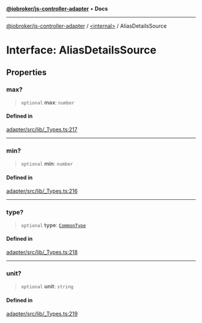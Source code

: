 [**@iobroker/js-controller-adapter**](../../README.md) • **Docs**

***

[@iobroker/js-controller-adapter](../../globals.md) / [\<internal\>](../README.md) / AliasDetailsSource

# Interface: AliasDetailsSource

## Properties

### max?

> `optional` **max**: `number`

#### Defined in

[adapter/src/lib/\_Types.ts:217](https://github.com/ioBroker/ioBroker.js-controller/blob/d7f4b912895e80ffd4c1cbb49decb1de7c0e8ca3/packages/adapter/src/lib/_Types.ts#L217)

***

### min?

> `optional` **min**: `number`

#### Defined in

[adapter/src/lib/\_Types.ts:216](https://github.com/ioBroker/ioBroker.js-controller/blob/d7f4b912895e80ffd4c1cbb49decb1de7c0e8ca3/packages/adapter/src/lib/_Types.ts#L216)

***

### type?

> `optional` **type**: [`CommonType`](../type-aliases/CommonType.md)

#### Defined in

[adapter/src/lib/\_Types.ts:218](https://github.com/ioBroker/ioBroker.js-controller/blob/d7f4b912895e80ffd4c1cbb49decb1de7c0e8ca3/packages/adapter/src/lib/_Types.ts#L218)

***

### unit?

> `optional` **unit**: `string`

#### Defined in

[adapter/src/lib/\_Types.ts:219](https://github.com/ioBroker/ioBroker.js-controller/blob/d7f4b912895e80ffd4c1cbb49decb1de7c0e8ca3/packages/adapter/src/lib/_Types.ts#L219)
